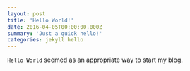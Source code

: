 ```yaml
---
layout: post
title: 'Hello World!'
date: 2016-04-05T00:00:00.000Z
summary: 'Just a quick hello!'
categories: jekyll hello
---
```


`Hello World` seemed as an appropriate way to start my blog.

